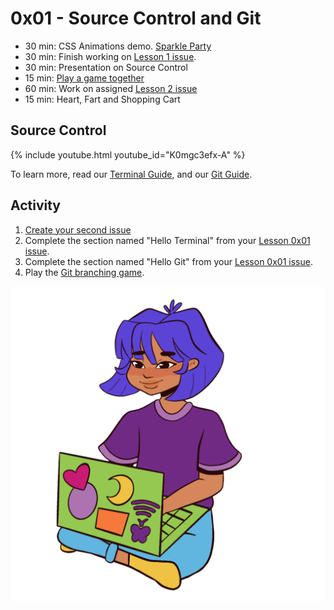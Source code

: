 # 0x01 - Source Control and Git

<!--
* GitHub as a tool
* Git + GitHub fundamentals, writing commits, messages, pull requests, forking,
  get familiar with how to save their code & collaborate on that platform.
    * memorization game (flash card / jeopardy) to learn new coding terms.
      * forking
      * pull request
      * repo
      * merging
      * checkout
      * push and pull
      * branching
      * clone
      * add
      * commit
    * intro to the concept of pull requests and collaborating on code
    * branching - exercise could be a story "once upon a time in a land far far
      away..." and could add sentences.
* Positive Sandwhich! Rule for giving feedback on code.
  * Start with something positive, layer in constructive criticism, end with
    something positive.
* Create GitHub account. Add the Latinitas org badge to their profile.
  * Add README's - first repo on their page. Can personalize, add their bio,
    icebreakers, favorite emojis/ what they wanna do in the future.
  * Example of ReadME repo https://github.com/Apang20
* Rinse & repeat exercises (source control, do an exercise each class?)
-->

* 30 min: CSS Animations demo. [Sparkle Party](https://github.com/codechica/sparkle-party)
* 30 min: Finish working on [Lesson 1 issue][issues].
* 30 min: Presentation on Source Control
* 15 min: [Play a game together](https://create.kahoot.it/share/git-terms/6bf90eb7-3c80-43d5-a0ff-b710cc767040)
* 60 min: Work on assigned [Lesson 2 issue][issues]
* 15 min: Heart, Fart and Shopping Cart

## Source Control

<!--
::TODO insert youtube video here.

[Slides](./slides.html)
-->

{% include youtube.html youtube_id="K0mgc3efx-A" %}

To learn more, read our [Terminal Guide](../../guides/terminal.html),
and our [Git Guide](../../guides/git.html).

## Activity

1. [Create your second issue](/guides/github.html#issues)
1. Complete the section named "Hello Terminal" from your [Lesson 0x01 issue][issues].
1. Complete the section named "Hello Git" from your [Lesson 0x01 issue][issues].
1. Play the [Git branching game][git_game].

![Chica Sitting](../../assets/images/laChicaSitting.png)

[git_game]: https://learngitbranching.js.org/
[issues]: https://github.com/CodeChica/plus-plus/issues
